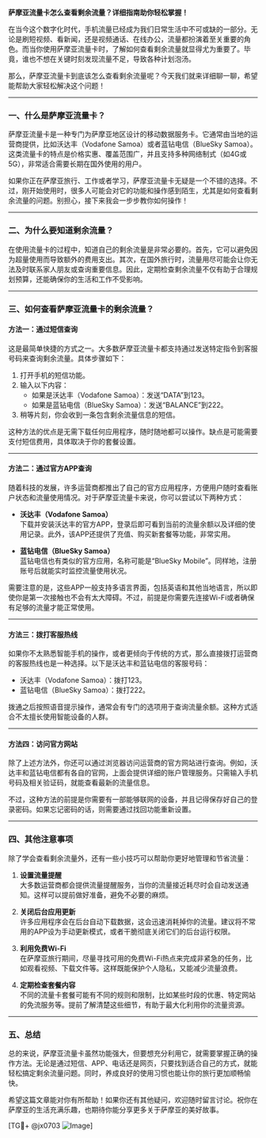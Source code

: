 **萨摩亚流量卡怎么查看剩余流量？详细指南助你轻松掌握！**

在当今这个数字化时代，手机流量已经成为我们日常生活中不可或缺的一部分。无论是刷短视频、看新闻，还是视频通话、在线办公，流量都扮演着至关重要的角色。而当你使用萨摩亚流量卡时，了解如何查看剩余流量就显得尤为重要了。毕竟，谁也不想在关键时刻发现流量不足，导致各种计划泡汤。

那么，萨摩亚流量卡到底该怎么查看剩余流量呢？今天我们就来详细聊一聊，希望能帮助大家轻松解决这个问题！

---

### **一、什么是萨摩亚流量卡？**
萨摩亚流量卡是一种专门为萨摩亚地区设计的移动数据服务卡。它通常由当地的运营商提供，比如沃达丰（Vodafone Samoa）或者蓝钻电信（BlueSky Samoa）。这类流量卡的特点是价格实惠、覆盖范围广，并且支持多种网络制式（如4G或5G），非常适合需要长期在国外使用的用户。

如果你正在萨摩亚旅行、工作或者学习，萨摩亚流量卡无疑是一个不错的选择。不过，刚开始使用时，很多人可能会对它的功能和操作感到陌生，尤其是如何查看剩余流量的问题。别担心，接下来我会一步步教你如何操作！

---

### **二、为什么要知道剩余流量？**
在使用流量卡的过程中，知道自己的剩余流量是非常必要的。首先，它可以避免因为超量使用而导致额外的费用支出。其次，在国外旅行时，流量用尽可能会让你无法及时联系家人朋友或查询重要信息。因此，定期检查剩余流量不仅有助于合理规划预算，还能确保你的生活和工作不受影响。

---

### **三、如何查看萨摩亚流量卡的剩余流量？**

#### **方法一：通过短信查询**
这是最简单快捷的方式之一。大多数萨摩亚流量卡都支持通过发送特定指令到客服号码来查询剩余流量。具体步骤如下：

1. 打开手机的短信功能。
2. 输入以下内容：
   - 如果是沃达丰（Vodafone Samoa）：发送“DATA”到123。
   - 如果是蓝钻电信（BlueSky Samoa）：发送“BALANCE”到222。
3. 稍等片刻，你会收到一条包含剩余流量信息的短信。

这种方法的优点是无需下载任何应用程序，随时随地都可以操作。缺点是可能需要支付短信费用，具体取决于你的套餐设置。

---

#### **方法二：通过官方APP查询**
随着科技的发展，许多运营商都推出了自己的官方应用程序，方便用户随时查看账户状态和流量使用情况。对于萨摩亚流量卡来说，你可以尝试以下两种方式：

- **沃达丰（Vodafone Samoa）**  
  下载并安装沃达丰的官方APP，登录后即可看到当前的流量余额以及详细的使用记录。此外，该APP还提供了充值、购买新套餐等功能，非常实用。

- **蓝钻电信（BlueSky Samoa）**  
  蓝钻电信也有类似的官方应用，名称可能是“BlueSky Mobile”。同样地，注册账号后就能实时监控流量使用状况。

需要注意的是，这些APP一般支持多语言界面，包括英语和其他当地语言，所以即使你是第一次接触也不会有太大障碍。不过，前提是你需要先连接Wi-Fi或者确保有足够的流量才能正常使用。

---

#### **方法三：拨打客服热线**
如果你不太熟悉智能手机的操作，或者更倾向于传统的方式，那么直接拨打运营商的客服热线也是一种选择。以下是沃达丰和蓝钻电信的客服号码：

- 沃达丰（Vodafone Samoa）：拨打123。
- 蓝钻电信（BlueSky Samoa）：拨打222。

拨通之后按照语音提示操作，通常会有专门的选项用于查询流量余额。这种方式适合不太擅长使用智能设备的人群。

---

#### **方法四：访问官方网站**
除了上述方法外，你还可以通过浏览器访问运营商的官方网站进行查询。例如，沃达丰和蓝钻电信都有各自的官网，上面会提供详细的账户管理服务。只需输入手机号码及相关验证码，就能查看最新的流量信息。

不过，这种方法的前提是你需要有一部能够联网的设备，并且记得保存好自己的登录密码。如果忘记密码的话，则需要通过找回功能重新设置。

---

### **四、其他注意事项**
除了学会查看剩余流量外，还有一些小技巧可以帮助你更好地管理和节省流量：

1. **设置流量提醒**  
   大多数运营商都会提供流量提醒服务，当你的流量接近耗尽时会自动发送通知。这样可以提前做好准备，避免不必要的麻烦。

2. **关闭后台应用更新**  
   许多应用程序会在后台自动下载数据，这会迅速消耗掉你的流量。建议将不常用的APP设为手动更新模式，或者干脆彻底关闭它们的后台运行权限。

3. **利用免费Wi-Fi**  
   在萨摩亚旅行期间，尽量寻找可用的免费Wi-Fi热点来完成非紧急的任务，比如观看视频、下载文件等。这样既能保护个人隐私，又能减少流量浪费。

4. **定期检查套餐内容**  
   不同的流量卡套餐可能有不同的规则和限制，比如某些时段的优惠、特定网站的免流服务等。提前了解清楚这些细节，有助于最大化利用你的流量资源。

---

### **五、总结**
总的来说，萨摩亚流量卡虽然功能强大，但要想充分利用它，就需要掌握正确的操作方法。无论是通过短信、APP、电话还是网页，只要找到适合自己的方式，就能轻松搞定剩余流量问题。同时，养成良好的使用习惯也能让你的旅行更加顺畅愉快。

希望这篇文章能对你有所帮助！如果你还有其他疑问，欢迎随时留言讨论。祝你在萨摩亚的生活充满乐趣，也期待你能分享更多关于萨摩亚的美好故事。

[TG💪+ @jx0703 ![Image](https://github.com/user-attachments/assets/dbca1d08-cadb-493c-b0ec-ad6f7a83f270)]